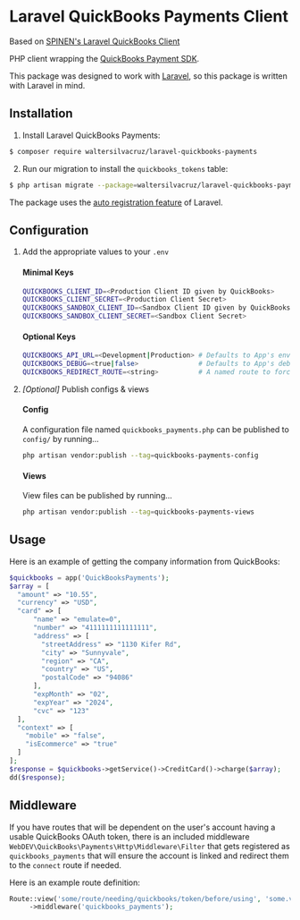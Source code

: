 # Laravel QuickBooks Payments Client

Based on [SPINEN's Laravel QuickBooks Client](https://github.com/spinen/laravel-quickbooks-client)

PHP client wrapping the [QuickBooks Payment SDK](https://github.com/intuit/PHP-Payments-SDK).

This package was designed to work with [Laravel](https://www.laravel.com), so this package is written with Laravel in mind.

## Installation

1. Install Laravel QuickBooks Payments:

```bash
$ composer require waltersilvacruz/laravel-quickbooks-payments
```

2. Run our migration to install the `quickbooks_tokens` table:

```bash
$ php artisan migrate --package=waltersilvacruz/laravel-quickbooks-payments
```

The package uses the [auto registration feature](https://laravel.com/docs/packages#package-discovery) of Laravel.

## Configuration

1. Add the appropriate values to your ```.env```

    #### Minimal Keys
    ```bash
    QUICKBOOKS_CLIENT_ID=<Production Client ID given by QuickBooks>
    QUICKBOOKS_CLIENT_SECRET=<Production Client Secret>
    QUICKBOOKS_SANDBOX_CLIENT_ID=<Sandbox Client ID given by QuickBooks>
    QUICKBOOKS_SANDBOX_CLIENT_SECRET=<Sandbox Client Secret>
    ```

    #### Optional Keys
    ```bash
    QUICKBOOKS_API_URL=<Development|Production> # Defaults to App's env value
    QUICKBOOKS_DEBUG=<true|false>               # Defaults to App's debug value
    QUICKBOOKS_REDIRECT_ROUTE=<string>          # A named route to force redirect after disconnecting
    ```

2. _[Optional]_ Publish configs & views

    #### Config
    A configuration file named ```quickbooks_payments.php``` can be published to ```config/``` by running...
    
    ```bash
    php artisan vendor:publish --tag=quickbooks-payments-config
    ```
    
    #### Views
    View files can be published by running...
    
    ```bash
    php artisan vendor:publish --tag=quickbooks-payments-views
    ```

## Usage

Here is an example of getting the company information from QuickBooks:

```php
$quickbooks = app('QuickBooksPayments');
$array = [
  "amount" => "10.55",
  "currency" => "USD",
  "card" => [
      "name" => "emulate=0",
      "number" => "4111111111111111",
      "address" => [
        "streetAddress" => "1130 Kifer Rd",
        "city" => "Sunnyvale",
        "region" => "CA",
        "country" => "US",
        "postalCode" => "94086"
      ],
      "expMonth" => "02",
      "expYear" => "2024",
      "cvc" => "123"
  ],
  "context" => [
    "mobile" => "false",
    "isEcommerce" => "true"
  ]
];
$response = $quickbooks->getService()->CreditCard()->charge($array);
dd($response);
```

## Middleware

If you have routes that will be dependent on the user's account having a usable QuickBooks OAuth token, there is an included middleware ```WebDEV\QuickBooks\Payments\Http\Middleware\Filter``` that gets registered as ```quickbooks_payments``` that will ensure the account is linked and redirect them to the `connect` route if needed.

Here is an example route definition:

```php
Route::view('some/route/needing/quickbooks/token/before/using', 'some.view')
     ->middleware('quickbooks_payments');
```
